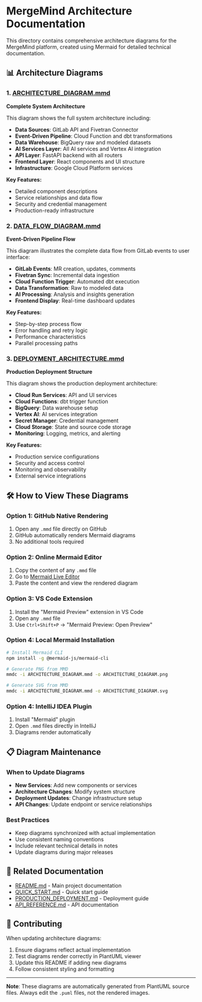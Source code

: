 # MergeMind Architecture Documentation

This directory contains comprehensive architecture diagrams for the MergeMind platform, created using Mermaid for detailed technical documentation.

## 📊 Architecture Diagrams

### 1. [ARCHITECTURE_DIAGRAM.mmd](ARCHITECTURE_DIAGRAM.mmd)
**Complete System Architecture**

This diagram shows the full system architecture including:
- **Data Sources**: GitLab API and Fivetran Connector
- **Event-Driven Pipeline**: Cloud Function and dbt transformations
- **Data Warehouse**: BigQuery raw and modeled datasets
- **AI Services Layer**: All AI services and Vertex AI integration
- **API Layer**: FastAPI backend with all routers
- **Frontend Layer**: React components and UI structure
- **Infrastructure**: Google Cloud Platform services

**Key Features:**
- Detailed component descriptions
- Service relationships and data flow
- Security and credential management
- Production-ready infrastructure

### 2. [DATA_FLOW_DIAGRAM.mmd](DATA_FLOW_DIAGRAM.mmd)
**Event-Driven Pipeline Flow**

This diagram illustrates the complete data flow from GitLab events to user interface:
- **GitLab Events**: MR creation, updates, comments
- **Fivetran Sync**: Incremental data ingestion
- **Cloud Function Trigger**: Automated dbt execution
- **Data Transformation**: Raw to modeled data
- **AI Processing**: Analysis and insights generation
- **Frontend Display**: Real-time dashboard updates

**Key Features:**
- Step-by-step process flow
- Error handling and retry logic
- Performance characteristics
- Parallel processing paths

### 3. [DEPLOYMENT_ARCHITECTURE.mmd](DEPLOYMENT_ARCHITECTURE.mmd)
**Production Deployment Structure**

This diagram shows the production deployment architecture:
- **Cloud Run Services**: API and UI services
- **Cloud Functions**: dbt trigger function
- **BigQuery**: Data warehouse setup
- **Vertex AI**: AI services integration
- **Secret Manager**: Credential management
- **Cloud Storage**: State and source code storage
- **Monitoring**: Logging, metrics, and alerting

**Key Features:**
- Production service configurations
- Security and access control
- Monitoring and observability
- External service integrations

## 🛠️ How to View These Diagrams

### Option 1: GitHub Native Rendering
1. Open any `.mmd` file directly on GitHub
2. GitHub automatically renders Mermaid diagrams
3. No additional tools required

### Option 2: Online Mermaid Editor
1. Copy the content of any `.mmd` file
2. Go to [Mermaid Live Editor](https://mermaid.live/)
3. Paste the content and view the rendered diagram

### Option 3: VS Code Extension
1. Install the "Mermaid Preview" extension in VS Code
2. Open any `.mmd` file
3. Use `Ctrl+Shift+P` → "Mermaid Preview: Open Preview"

### Option 4: Local Mermaid Installation
```bash
# Install Mermaid CLI
npm install -g @mermaid-js/mermaid-cli

# Generate PNG from MMD
mmdc -i ARCHITECTURE_DIAGRAM.mmd -o ARCHITECTURE_DIAGRAM.png

# Generate SVG from MMD
mmdc -i ARCHITECTURE_DIAGRAM.mmd -o ARCHITECTURE_DIAGRAM.svg
```

### Option 4: IntelliJ IDEA Plugin
1. Install "Mermaid" plugin
2. Open `.mmd` files directly in IntelliJ
3. Diagrams render automatically

## 📋 Diagram Maintenance

### When to Update Diagrams
- **New Services**: Add new components or services
- **Architecture Changes**: Modify system structure
- **Deployment Updates**: Change infrastructure setup
- **API Changes**: Update endpoint or service relationships

### Best Practices
- Keep diagrams synchronized with actual implementation
- Use consistent naming conventions
- Include relevant technical details in notes
- Update diagrams during major releases

## 🔗 Related Documentation

- [README.md](../README.md) - Main project documentation
- [QUICK_START.md](QUICK_START.md) - Quick start guide
- [PRODUCTION_DEPLOYMENT.md](PRODUCTION_DEPLOYMENT.md) - Deployment guide
- [API_REFERENCE.md](API_REFERENCE.md) - API documentation

## 📝 Contributing

When updating architecture diagrams:
1. Ensure diagrams reflect actual implementation
2. Test diagrams render correctly in PlantUML viewer
3. Update this README if adding new diagrams
4. Follow consistent styling and formatting

---

**Note**: These diagrams are automatically generated from PlantUML source files. Always edit the `.puml` files, not the rendered images.
